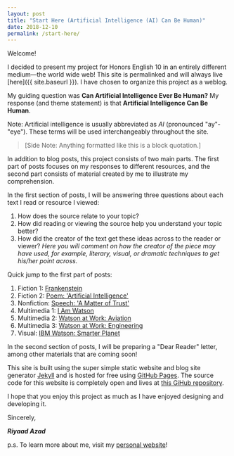 ```yaml
---
layout: post
title: "Start Here (Artificial Intelligence (AI) Can Be Human)"
date: 2018-12-10
permalink: /start-here/
---
```


Welcome!

I decided to present my project for Honors English 10 in an entirely different medium&mdash;the world wide web!
This site is permalinked and will always live [here]({{ site.baseurl }}).
I have chosen to organize this project as a weblog.

My guiding question was **Can Artificial Intelligence Ever Be Human?**
My response (and theme statement) is that **Artificial Intelligence Can Be Human**.

Note: Artificial intelligence is usually abbreviated as *AI* (pronounced "ay"-"eye"). These terms will be used interchangeably throughout the site.

> [Side Note: Anything formatted like this is a block quotation.]

In addition to blog posts, this project consists of two main parts.
The first part of posts focuses on my responses to different resources, and the second part consists of material created by me to illustrate my comprehension.

In the first section of posts, I will be answering three questions about each text I read or resource I viewed:
1. How does the source relate to your topic?
2. How did reading or viewing the source help you understand your topic better?
3. How did the creator of the text get these ideas across to the reader or viewer? *Here you will comment on how the creator of the piece may have used, for example, literary, visual, or dramatic techniques to get his/her point across.*


Quick jump to the first part of posts:
1. Fiction 1: [Frankenstein](/multi-genre-project/frankenstein/)
2. Fiction 2: [Poem: 'Artificial Intelligence'](/multi-genre-project/ai-poem/)
3. Nonfiction: [Speech: 'A Matter of Trust'](/multi-genre-project/ai-matter-trust/)
4. Multimedia 1: [I Am Watson](/multi-genre-project/watson/)
5. Multimedia 2: [Watson at Work: Aviation](/multi-genre-project/watson-work-aviation/)
6. Multimedia 3: [Watson at Work: Engineering](/multi-genre-project/watson-work-engineering/)
7. Visual: [IBM Watson: Smarter Planet](/multi-genre-project/smarter-planet/)

In the second section of posts, I will be preparing a "Dear Reader" letter, among other materials that are coming soon!

<!-- Quick jump to the second part of posts:
1. [Lorem](#)
2. [Ipsum](#)
3. [Dolor](#)
4. [Sit](#)
5. [Amet](#) -->

This site is built using the super simple static website and blog site generator [Jekyll](https://jekyllrb.com/) and is hosted for free using [GitHub Pages](https://pages.github.com/). The source code for this website is completely open and lives at [this GiHub repository](https://github.com/riyaadazad/multi-genre-project).

I hope that you enjoy this project as much as I have enjoyed designing and developing it.

Sincerely,

***Riyaad Azad***

p.s. To learn more about me, visit my [personal website](https://riyaadazad.github.io/)!
